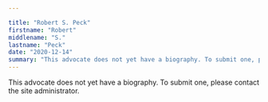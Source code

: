 ```yaml
---

title: "Robert S. Peck"
firstname: "Robert"
middlename: "S."
lastname: "Peck"
date: "2020-12-14"
summary: "This advocate does not yet have a biography. To submit one, please contact the site administrator."
---
```

This advocate does not yet have a biography. To submit one, please contact the site administrator.


